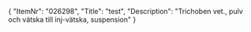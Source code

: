 {
  "ItemNr": "026298",
  "Title": "test",
  "Description": "Trichoben vet., pulv och vätska till inj-vätska, suspension"
}